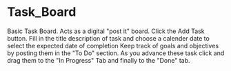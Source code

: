 # Task_Board
Basic Task Board.
Acts as a digital "post it" board.
Click the Add Task button. Fill in the title description of task and choose a calender date to select the expected date of completion
Keep track of goals and objectives by posting them in the "To Do" section. As you advance these task click and drag them to the "In Progress" Tab and finally to the "Done" tab.